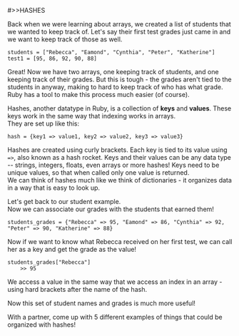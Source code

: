 #>>HASHES

Back when we were learning about arrays, we created a list of students that we wanted to keep track of. Let's say their first test grades just came in and we want to keep track of those as well.

	students = ["Rebecca", "Eamond", "Cynthia", "Peter", "Katherine"]
	test1 = [95, 86, 92, 90, 88]

Great! Now we have two arrays, one keeping track of students, and one keeping track of their grades. But this is tough - the grades aren't tied to the students in anyway, making to hard to keep track of who has what grade. 		
Ruby has a tool to make this process much easier (of course).		

Hashes, another datatype in Ruby, is a collection of **keys** and **values**. These keys work in the same way that indexing works in arrays.		
They are set up like this:

	hash = {key1 => value1, key2 => value2, key3 => value3}
	
Hashes are created using curly brackets. Each key is tied to its value using `=>`, also known as a hash rocket. Keys and their values can be any data type -- strings, integers, floats, even arrays or more hashes! Keys need to be unique values, so that when called only one value is returned. 		
We can think of hashes much like we think of dictionaries - it organizes data in a way that is easy to look up.		

Let's get back to our student example. 		
Now we can associate our grades with the students that earned them!		

	students_grades = {"Rebecca" => 95, "Eamond" => 86, "Cynthia" => 92, "Peter" => 90, "Katherine" => 88}
	
Now if we want to know what Rebecca received on her first test, we can call her as a key and get the grade as the value!

	students_grades["Rebecca"]
		>> 95

We access a value in the same way that we access an index in an array - using hard brackets after the name of the hash. 		

Now this set of student names and grades is much more useful!		

With a partner, come up with 5 different examples of things that could be organized with hashes!

